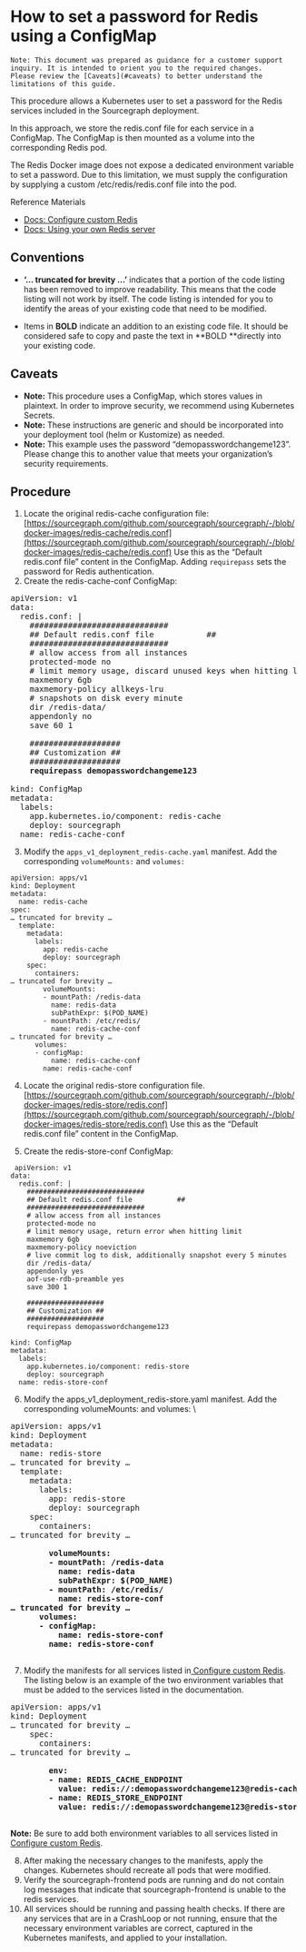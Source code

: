 
# How to set a password for Redis using a ConfigMap


```
Note: This document was prepared as guidance for a customer support inquiry. It is intended to orient you to the required changes.
Please review the [Caveats](#caveats) to better understand the limitations of this guide.
```


This procedure allows a Kubernetes user to set a password for the Redis services included in the Sourcegraph deployment. 

In this approach, we store the redis.conf file for each service in a ConfigMap. The ConfigMap is then mounted as a volume into the corresponding Redis pod.

The Redis Docker image does not expose a dedicated environment variable to set a password. Due to this limitation, we must supply the configuration by supplying a custom /etc/redis/redis.conf file into the pod.

Reference Materials



* [Docs: Configure custom Redis](https://docs.sourcegraph.com/admin/install/kubernetes/configure#configure-custom-redis)
* [Docs: Using your own Redis server](https://docs.sourcegraph.com/admin/external_services/redis)


## Conventions



* **‘... truncated for brevity …’** indicates that a portion of the code listing has been removed to improve readability. This means that the code listing will not work by itself. The code listing is intended for you to identify the areas of your existing code that need to be modified.

* Items in **BOLD** indicate an addition to an existing code file. It should be considered safe to copy and paste the text in **BOLD **directly into your existing code.


## Caveats



* **Note:** This procedure uses a ConfigMap, which stores values in plaintext. In order to improve security, we recommend using Kubernetes Secrets. 
* **Note:** These instructions are generic and should be incorporated into your deployment tool (helm or Kustomize) as needed.
* **Note:** This example uses the password “demopasswordchangeme123”. Please change this to another value that meets your organization’s security requirements.


## Procedure



1. Locate the original redis-cache configuration file: [https://sourcegraph.com/github.com/sourcegraph/sourcegraph/-/blob/docker-images/redis-cache/redis.conf](https://sourcegraph.com/github.com/sourcegraph/sourcegraph/-/blob/docker-images/redis-cache/redis.conf) Use this as the “Default redis.conf file” content in the ConfigMap. Adding `requirepass` sets the password for Redis authentication.
2. Create the redis-cache-conf ConfigMap:

<pre>
apiVersion: v1
data:
  redis.conf: |
    #############################
    ## Default redis.conf file           ##
    #############################
    # allow access from all instances
    protected-mode no
    # limit memory usage, discard unused keys when hitting limit
    maxmemory 6gb
    maxmemory-policy allkeys-lru
    # snapshots on disk every minute
    dir /redis-data/
    appendonly no
    save 60 1

    ###################
    ## Customization ##
    ###################
    <b>requirepass demopasswordchangeme123</b>

kind: ConfigMap
metadata:
  labels:
    app.kubernetes.io/component: redis-cache
    deploy: sourcegraph
  name: redis-cache-conf
</pre>


3. Modify the `apps_v1_deployment_redis-cache.yaml` manifest. Add the corresponding `volumeMounts:` and `volumes:`

```
apiVersion: apps/v1
kind: Deployment
metadata:
  name: redis-cache
spec:
… truncated for brevity … 
  template:
    metadata:
      labels:
        app: redis-cache
        deploy: sourcegraph
    spec:
      containers:
… truncated for brevity …
        volumeMounts:
        - mountPath: /redis-data
          name: redis-data
          subPathExpr: $(POD_NAME)
        - mountPath: /etc/redis/
          name: redis-cache-conf
… truncated for brevity …
      volumes:
      - configMap:
          name: redis-cache-conf
        name: redis-cache-conf

```


4. Locate the original redis-store configuration file. [https://sourcegraph.com/github.com/sourcegraph/sourcegraph/-/blob/docker-images/redis-store/redis.conf](https://sourcegraph.com/github.com/sourcegraph/sourcegraph/-/blob/docker-images/redis-store/redis.conf) Use this as the “Default redis.conf file” content in the ConfigMap.

5. Create the redis-store-conf ConfigMap:

```
 apiVersion: v1
data:
  redis.conf: |
    #############################
    ## Default redis.conf file           ##
    #############################
    # allow access from all instances
    protected-mode no
    # limit memory usage, return error when hitting limit
    maxmemory 6gb
    maxmemory-policy noeviction
    # live commit log to disk, additionally snapshot every 5 minutes
    dir /redis-data/
    appendonly yes
    aof-use-rdb-preamble yes
    save 300 1

    ###################
    ## Customization ##
    ###################
    requirepass demopasswordchangeme123

kind: ConfigMap
metadata:
  labels:
    app.kubernetes.io/component: redis-store
    deploy: sourcegraph
  name: redis-store-conf
```


6. Modify the apps_v1_deployment_redis-store.yaml manifest. Add the corresponding volumeMounts: and volumes: \


<pre>
apiVersion: apps/v1
kind: Deployment
metadata:
  name: redis-store
… truncated for brevity … 
  template:
    metadata:
      labels:
        app: redis-store
        deploy: sourcegraph
    spec:
      containers:
… truncated for brevity … 
<b>
        volumeMounts:
        - mountPath: /redis-data
          name: redis-data
          subPathExpr: $(POD_NAME)
        - mountPath: /etc/redis/
          name: redis-store-conf
… truncated for brevity …
      volumes:
      - configMap:
          name: redis-store-conf
        name: redis-store-conf
</b>
</pre>


7. Modify the manifests for all services listed in[ Configure custom Redis](https://docs.sourcegraph.com/admin/install/kubernetes/configure#configure-custom-redis). The listing below is an example of the two environment variables that must be added to the services listed in the documentation.


<pre>
apiVersion: apps/v1
kind: Deployment
… truncated for brevity …
    spec:
      containers:
… truncated for brevity …
<b>
        env:
        - name: REDIS_CACHE_ENDPOINT
          value: redis://:demopasswordchangeme123@redis-cache:6379
        - name: REDIS_STORE_ENDPOINT
          value: redis://:demopasswordchangeme123@redis-store:6379
</b>
</pre>



**Note:** Be sure to add both environment variables to all services listed in [Configure custom Redis](https://docs.sourcegraph.com/admin/install/kubernetes/configure#configure-custom-redis).



8. After making the necessary changes to the manifests, apply the changes. Kubernetes should recreate all pods that were modified.
9. Verify the sourcegraph-frontend pods are running and do not contain log messages that indicate that sourcegraph-frontend is unable to the redis services.
10. All services should be running and passing health checks. If there are any services that are in a CrashLoop or not running, ensure that the necessary environment variables are correct, captured in the Kubernetes manifests, and applied to your installation.
